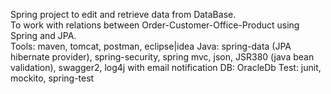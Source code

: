 Spring project to edit and retrieve data from DataBase.<br>To work with relations between Order-Customer-Office-Product using Spring and JPA. <br>
Tools: maven, tomcat, postman, eclipse|idea
Java: spring-data (JPA hibernate provider), spring-security, spring mvc, json, JSR380 (java bean validation), swagger2, log4j with email notification
DB: OracleDb
Test: junit, mockito, spring-test
